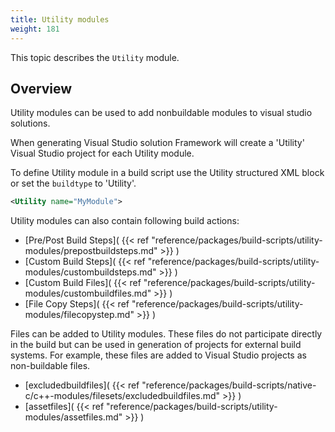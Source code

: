 ```yaml
---
title: Utility modules
weight: 181
---
```


This topic describes the `Utility` module.

<a name="UtilityOverview"></a>
## Overview ##

Utility modules can be used to add nonbuildable modules to visual studio solutions.

When generating Visual Studio solution Framework will create a &#39;Utility&#39; Visual Studio project for each Utility module.

To define Utility module in a build script use the Utility structured XML block or set the `buildtype` to &#39;Utility&#39;.


```xml
<Utility name="MyModule">
```
Utility modules can also contain following build actions:

 - [Pre/Post Build Steps]( {{< ref "reference/packages/build-scripts/utility-modules/prepostbuildsteps.md" >}} )
 - [Custom Build Steps]( {{< ref "reference/packages/build-scripts/utility-modules/custombuildsteps.md" >}} )
 - [Custom Build Files]( {{< ref "reference/packages/build-scripts/utility-modules/custombuildfiles.md" >}} )
 - [File Copy Steps]( {{< ref "reference/packages/build-scripts/utility-modules/filecopystep.md" >}} )

Files can be added to Utility modules. These files do not participate
directly in the build but can be used in generation of projects for external build systems.
For example, these files are added to Visual Studio projects as non-buildable files.

 - [excludedbuildfiles]( {{< ref "reference/packages/build-scripts/native-c/c++-modules/filesets/excludedbuildfiles.md" >}} )
 - [assetfiles]( {{< ref "reference/packages/build-scripts/utility-modules/assetfiles.md" >}} )

